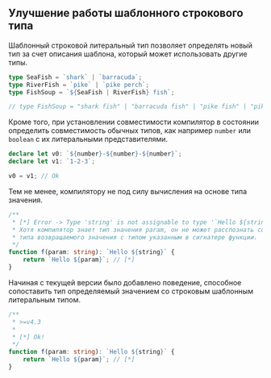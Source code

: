## Улучшение работы шаблонного строкового типа

Шаблонный строковой литеральный тип позволяет определять новый тип за счет описания шаблона, который может использовать другие типы.

`````ts
type SeaFish = `shark` | `barracuda`;
type RiverFish = `pike` | `pike perch`;
type FishSoup = `${SeaFish | RiverFish} fish`;

// type FishSoup = "shark fish" | "barracuda fish" | "pike fish" | "pike perch fish"
`````

Кроме того, при установлении совместимости компилятор в состоянии определить совместимость обычных типов, как например `number` или `boolean` с их литеральными представителями.

`````ts
declare let v0: `${number}-${number}-${number}`;
declare let v1: `1-2-3`;

v0 = v1; // Ok
`````

Тем не менее, компилятору не под силу вычисления на основе типа значения.

`````ts
/**
 * [*] Error -> Type 'string' is not assignable to type '`Hello ${string}`'.ts(2322)
 * Хотя компилятор знает тип значения param, он не может расспознать совместимость
 * типа возвращаемого значения с типом указанным в сигнатере функции.
 */
function f(param: string): `Hello ${string}` {
    return `Hello ${param}`; // [*]
}
`````

Начиная с текущей версии было добавлено поведение, способное сопоставить тип определяемый значением со строковым шаблонным литеральным типом.

`````ts
/**
 * >=v4.3
 * 
 * [*] Ok!
 */
function f(param: string): `Hello ${string}` {
    return `Hello ${param}`; // [*]
}
`````